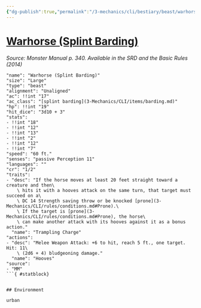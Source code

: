 ```yaml
---
{"dg-publish":true,"permalink":"/3-mechanics/cli/bestiary/beast/warhorse-splint-barding/","tags":["ttrpg-cli/compendium/src/5e/mm","ttrpg-cli/monster/cr/1-2","ttrpg-cli/monster/environment/urban","ttrpg-cli/monster/size/large","ttrpg-cli/monster/type/beast"]}
---
```


# [Warhorse (Splint Barding)](3-Mechanics\CLI\bestiary\beast/warhorse-splint-barding.md)
*Source: Monster Manual p. 340. Available in the <span title='Systems Reference Document (5.1)'>SRD</span> and the Basic Rules (2014)*  

```statblock
"name": "Warhorse (Splint Barding)"
"size": "Large"
"type": "beast"
"alignment": "Unaligned"
"ac": !!int "17"
"ac_class": "[splint barding](3-Mechanics/CLI/items/barding.md)"
"hp": !!int "19"
"hit_dice": "3d10 + 3"
"stats":
- !!int "18"
- !!int "12"
- !!int "13"
- !!int "2"
- !!int "12"
- !!int "7"
"speed": "60 ft."
"senses": "passive Perception 11"
"languages": ""
"cr": "1/2"
"traits":
- "desc": "If the horse moves at least 20 feet straight toward a creature and then\
    \ hits it with a hooves attack on the same turn, that target must succeed on a\
    \ DC 14 Strength saving throw or be knocked [prone](3-Mechanics/CLI/rules/conditions.md#Prone).\
    \ If the target is [prone](3-Mechanics/CLI/rules/conditions.md#Prone), the horse\
    \ can make another attack with its hooves against it as a bonus action."
  "name": "Trampling Charge"
"actions":
- "desc": "Melee Weapon Attack: +6 to hit, reach 5 ft., one target. Hit: 11\
    \ (2d6 + 4) bludgeoning damage."
  "name": "Hooves"
"source":
- "MM"
```{ #statblock}


## Environment

urban